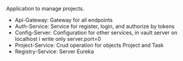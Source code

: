 
Application to manage projects.

* Api-Gateway: Gateway for all endpoints
* Auth-Service: Service for register, login, and authorize by tokens
* Config-Server: Configuration for other services, in vault server on localhost i write only server.port=0
* Project-Service: Crud operation for objects Project and Task
* Registry-Service: Server Eureka

